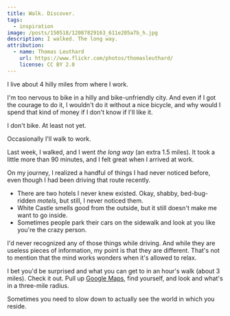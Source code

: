 ```yaml
---
title: Walk. Discover.
tags:
  - inspiration
image: /posts/150518/12087829163_611e205a7b_h.jpg
description: I walked. The long way.
attribution:
  - name: Thomas Leuthard
    url: https://www.flickr.com/photos/thomasleuthard/
    license: CC BY 2.0
---
```


I live about 4 hilly miles from where I work.

I'm too nervous to bike in a hilly and bike-unfriendly city. And even if I got the courage to do it, I wouldn't do it without a nice bicycle, and why would I spend that kind of money if I don't know if I'll like it.

I don't bike. At least not yet.

Occasionally I'll walk to work.

Last week, I walked, and I went _the long way_ (an extra 1.5 miles). It took a little more than 90 minutes, and I felt great when I arrived at work.

On my journey, I realized a handful of things I had never noticed before, even though I had been driving that route recently.

- There are two hotels I never knew existed. Okay, shabby, bed-bug-ridden _motels_, but still, I never noticed them.
- White Castle smells good from the outside, but it still doesn't make me want to go inside.
- Sometimes people park their cars on the sidewalk and look at you like you're the crazy person.

I'd never recognized any of those things while driving. And while they are useless pieces of information, my point is that they are different. That's not to mention that the mind works wonders when it's allowed to relax.

I bet you'd be surprised and what you can get to in an hour's walk (about 3 miles). Check it out. Pull up [Google Maps](https://www.google.com/maps), find yourself, and look and what's in a three-mile radius.

Sometimes you need to slow down to actually see the world in which you reside.
